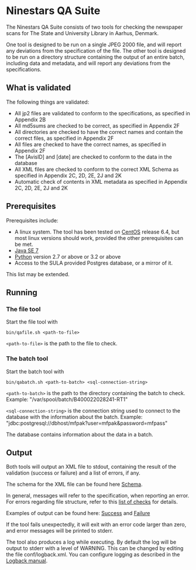 # Ninestars QA Suite

The Ninestars QA Suite consists of two tools for checking the newspaper scans for The State and University Library in
Aarhus, Denmark.

One tool is designed to be run on a single JPEG 2000 file, and will report any deviations from the specification of the
file. The other tool is designed to be run on a directory structure containing the output of an entire batch, including
data and metadata, and will report any deviations from the specifications.

## What is validated

The following things are validated:

* All jp2 files are validated to conform to the specifications, as specified in Appendix 2B
* All md5sums are checked to be correct, as specified in Appendix 2F
* All directories are checked to have the correct names and contain the correct files, as specified in Appendix 2F
* All files are checked to have the correct names, as specified in Appendix 2F
* The [AvisID] and [date] are checked to conform to the data in the database
* All XML files are checked to conform to the correct XML Schema as specified in Appendix 2C, 2D, 2E, 2J and 2K
* Automatic check of contents in XML metadata as specified in Appendix 2C, 2D, 2E, 2J and 2K

## Prerequisites

Prerequisites include:

* A linux system. The tool has been tested on [CentOS][1] release 6.4, but most linux versions should work, provided the
    other prerequisites can be met.
* [Java SE 7][2]
* [Python][3] version 2.7 or above or 3.2 or above
* Access to the SULA provided Postgres database, or a mirror of it.

This list may be extended.

## Running

### The file tool

Start the file tool with

```
bin/qafile.sh <path-to-file>
```

`<path-to-file>` is the path to the file to check.

### The batch tool

Start the batch tool with

```
bin/qabatch.sh <path-to-batch> <sql-connection-string>
```

`<path-to-batch>` is the path to the directory containing the batch to check.
Example: "/var/spool/batch/B400022028241-RT1"

`<sql-connection-string>` is the connection string used to connect to the database with the information about the batch.
Example: "jdbc:postgresql://dbhost/mfpak?user=mfpak&password=mfpass"

The database contains information about the data in a batch.

## Output

Both tools will output an XML file to stdout, containing the result of the validation (success or failure) and a list of
errors, if any.

The schema for the XML file can be found here [Schema](xsd/qaresult).

In general, messages will refer to the specification, when reporting an error. For errors regarding file structure,
refer to this [list of checks](https://sbforge.org/display/NEWSPAPER/Structure+checks+done) for details.

Examples of output can be found here: [Success](examples/qaresult-success-example.xml)
and [Failure](examples/qaresult-failure-example.xml)

If the tool fails unexpectedly, it will exit with an error code larger than zero, and error messages will be printed to
stderr.

The tool also produces a log while executing. By default the log will be output to stderr with a level of WARNING. This
can be changed by editing the file conf/logback.xml. You can configure logging as described in the  [Logback manual][4].

[1]: http://www.centos.org
[2]: http://www.oracle.com/technetwork/java/javase/downloads/index.html
[3]: http://python.org
[4]: http://logback.qos.ch/manual/configuration.html#syntax
